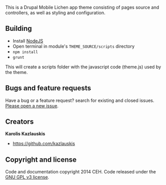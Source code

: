 This is a Drupal Mobile Lichen app theme consisting of pages
source and controllers, as well as styling and configuration.

## Building

- Install [NodeJS](http://nodejs.org/)
- Open terminal in module's `THEME_SOURCE/scripts` directory
- `npm install`
- `grunt`

This will create a scripts folder with the javascript code (theme.js) used by the theme.

## Bugs and feature requests

Have a bug or a feature request? search for existing and closed issues. [Please open a new issue](https://github.com/NERC-CEH/mobile_lichen/issues).


## Creators

**Karolis Kazlauskis**

- <https://github.com/kazlauskis>



## Copyright and license

Code and documentation copyright 2014 CEH. Code released under the [GNU GPL v3 license](LICENSE).

